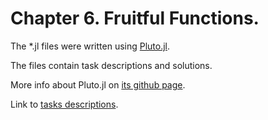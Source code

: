 # Chapter 6. Fruitful Functions.

The *.jl files were written using [Pluto.jl](https://juliahub.com/ui/Packages/Pluto/OJqMt/0.7.5).

The files contain task descriptions and solutions.

More info about Pluto.jl on [its github page](https://github.com/fonsp/Pluto.jl).

Link to [tasks descriptions](https://benlauwens.github.io/ThinkJulia.jl/latest/book.html#_exercises_7).
